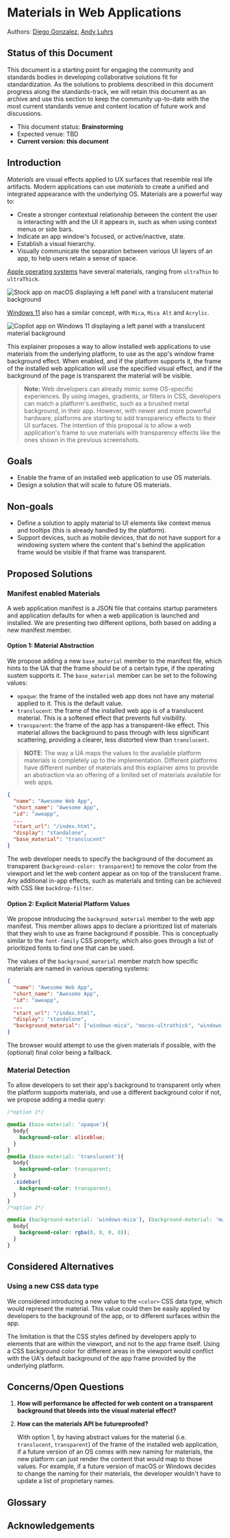 # Materials in Web Applications

Authors: [Diego Gonzalez](https://github.com/diekus), [Andy Luhrs](https://github.com/aluhrs13)

## Status of this Document

This document is a starting point for engaging the community and standards bodies in developing collaborative solutions fit for standardization. As the solutions to problems described in this document progress along the standards-track, we will retain this document as an archive and use this section to keep the community up-to-date with the most current standards venue and content location of future work and discussions.

- This document status: **Brainstorming**
- Expected venue: TBD
- **Current version: this document**

## Introduction

*Materials* are visual effects applied to UX surfaces that resemble real life artifacts. Modern applications can use *materials* to create a unified and integrated appearance with the underlying OS. Materials are a powerful way to:

- Create a stronger contextual relationship between the content the user is interacting with and the UI it appears in, such as when using context menus or side bars.
- Indicate an app window's focused, or active/inactive, state.
- Establish a visual hierarchy.
- Visually communicate the separation between various UI layers of an app, to help users retain a sense of space.

[Apple operating systems](https://developer.apple.com/design/human-interface-guidelines/materials) have several materials, ranging from `ultraThin` to `ultraThick`.

![Stock app on macOS displaying a left panel with a translucent material background](macMaterial.png)

[Windows 11](https://learn.microsoft.com/en-us/windows/apps/design/signature-experiences/materials) also has a similar concept, with `Mica`, `Mica Alt` and `Acrylic`.

![Copilot app on Windows 11 displaying a left panel with a translucent material background](winMaterial.png)

This explainer proposes a way to allow installed web applications to use materials from the underlying platform, to use as the app's window frame background effect. When enabled, and if the platform supports it, the frame of the installed web application will use the specified visual effect, and if the background of the page is transparent the material will be visible.

> **Note:** Web developers can already mimic some OS-specific experiences. By using images, gradients, or filters in CSS, developers can match a platform's aesthetic, such as a brushed metal background, in their app. However, with newer and more powerful hardware, platforms are starting to add transparency effects to their UI surfaces. The intention of this proposal is to allow a web application's frame to use materials with transparency effects like the ones shown in the previous screenshots.

## Goals

- Enable the frame of an installed web application to use OS materials.
- Design a solution that will scale to future OS materials.

## Non-goals

- Define a solution to apply material to UI elements like context menus and tooltips (this is already handled by the platform).
- Support devices, such as mobile devices, that do not have support for a windowing system where the content that's behind the application frame would be visible if that frame was transparent.

## Proposed Solutions

### Manifest enabled Materials

A web application manifest is a JSON file that contains startup parameters and application defaults for when a web application is launched and installed. We are presenting two different options, both based on adding a new manifest member.

#### Option 1: Material Abstraction

We propose adding a new `base_material` member to the manifest file, which hints to the UA that the frame should be of a certain type, if the operating sustem supports it. The `base_material` member can be set to the following values:
-  `opaque`: the frame of the installed web app does not have any material applied to it. This is the default value.
- `translucent`: the frame of the installed web app is of a translucent material. This is a softened effect that prevents full visibility.
- `transparent`: the frame of the app has a transparent-like effect. This material allows the background to pass through with less significant scattering, providing a clearer, less distorted view than `translucent`.

> **NOTE**:
> The way a UA maps the values to the available platform materials is completely up to the implementation. Different platforms have different number of materials and this explainer aims to provide an abstraction via an offering of a limited set of materials available for web apps.

```JSON
{
  "name": "Awesome Web App",
  "short_name": "Awesome App",
  "id": "aweapp",
  ...
  "start_url": "/index.html",
  "display": "standalone",
  "base_material": "translucent"
}
```

The web developer needs to specify the background of the document as transparent (`background-color: transparent`) to remove the color from the viewport and let the web content appear as on top of the translucent frame. Any additional in-app effects, such as materials and tinting can be achieved with CSS like `backdrop-filter`.

#### Option 2: Explicit Material Platform Values

We propose introducing the `background_material` member to the web app manifest. This member allows apps to declare a prioritized list of materials that they wish to use as frame background if possible. This is conceptually similar to the `font-family` CSS property, which also goes through a list of prioritized fonts to find one that can be used.

The values of the `background_material` member match how specific materials are named in various operating systems:

```JSON
{
  "name": "Awesome Web App",
  "short_name": "Awesome App",
  "id": "aweapp",
  ...
  "start_url": "/index.html",
  "display": "standalone",
  "background_material": ["windows-mica", "macos-ultrathick", "windows-acrylic", "#87ceeb"]
}
```

The browser would attempt to use the given materials if possible, with the (optional) final color being a fallback.

### Material Detection

To allow developers to set their app's background to transparent only when the platform supports materials, and use a different background color if not, we propose adding a media query:

```CSS
/*option 1*/

@media (base-material: 'opaque'){
  body{
    background-color: aliceblue;
  }
}
@media (base-material: 'translucent'){
  body{
    background-color: transparent;
  }
  .sidebar{
    background-color: transparent;
  }
}
/*option 2*/

@media (background-material: 'windows-mica'), (background-material: 'macos-ultrathick') {
  body{
    background-color: rgba(0, 0, 0, 0));
  }
}
```

## Considered Alternatives

### Using a new <color> CSS data type

We considered introducing a new value to the `<color>` CSS data type, which would represent the material. This value could then be easily applied by developers to the background of the app, or to different surfaces within the app.

The limitation is that the CSS styles defined by developers apply to elements that are within the viewport, and not to the app frame itself. Using a CSS background color for different areas in the viewport would conflict with the UA's default background of the app frame provided by the underlying platform.

## Concerns/Open Questions

1. **How will performance be affected for web content on a transparent background that bleeds into the visual material effect?**
2. **How can the materials API be futureproofed?**
      
      With option 1, by having abstract values for the material (i.e. `translucent`, `transparent`) of the frame of the installed web application, if a future version of an OS comes with new naming for materials, the new platform can just render the content that would map to those values. For example, if a future version of macOS or Windows decides to change the naming for their materials, the developer wouldn't have to update a list of proprietary names.

## Glossary

## Acknowledgements
